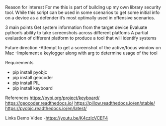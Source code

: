 Reason for interest
For me this is part of building up my own library security tool. While this script can be used in some scenarios to get some initial info on a device as a defender it’s most optimally used in offensive scenarios.&nbsp;

3 main points
Get system information from the target device
Evaluate python’s ability to take screenshots across different platfoms
A partial evaluation of different platform to produce a tool that will identify systems


Future direction
-Attempt to get a screenshot of the active/focus window on Mac
-Implement a keylogger along with arg to determine usage of the tool


Requirements
- pip install pyobjc
- pip install geocoder
- pip install PIL
- pip install keyboard



References
https://pypi.org/project/keyboard/
https://geocoder.readthedocs.io/
https://pillow.readthedocs.io/en/stable/
https://pyobjc.readthedocs.io/en/latest/


Links
Demo Video
-https://youtu.be/K4czIcVCEF4
